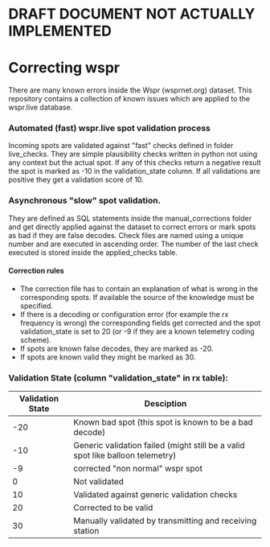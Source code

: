# DRAFT DOCUMENT NOT ACTUALLY IMPLEMENTED
# Correcting wspr
There are many known errors inside the Wspr (wsprnet.org) dataset. This repository contains a collection of known issues which are applied to the wspr.live database. 

### Automated (fast) wspr.live spot validation process
Incoming spots are validated against "fast" checks defined in folder live_checks. They are simple plausibility checks written in python not using any context but the actual spot. If any of this checks return a negative result the spot is marked as -10 in the validation_state column. If all validations are positive they get a validation score of 10. 

### Asynchronous "slow" spot validation. 
They are defined as SQL statements inside the manual_corrections folder and get directly applied against the dataset to correct errors or mark spots as bad if they are false decodes. 
Check files are named using a unique number and are executed in ascending order. The number of the last check executed is stored inside the applied_checks table.  

#### Correction rules
* The correction file has to contain an explanation of what is wrong in the corresponding spots. If available the source of the knowledge must be specified. 
* If there is a decoding or configuration error (for example the rx frequency is wrong) the corresponding fields get corrected and the spot validation_state is set to 20 (or -9 if they are a known telemetry coding scheme). 
* If spots are known false decodes, they are marked as -20.
* If spots are known valid they might be marked as 30. 

### Validation State (column "validation_state" in rx table):
| Validation State | Desciption |
|-----|-----|
| -20 | Known bad spot (this spot is known to be a bad decode) |
| -10 | Generic validation failed (might still be a valid spot like balloon telemetry) |
| -9 | corrected "non normal" wspr spot |
| 0 | Not validated |
| 10 | Validated against generic validation checks |
| 20 | Corrected to be valid |
| 30 | Manually validated by transmitting and receiving station |
